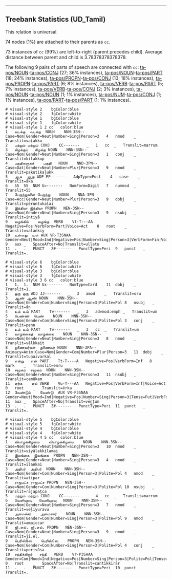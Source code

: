 

--------------------------------------------------------------------------------

## Treebank Statistics (UD_Tamil)

This relation is universal.

74 nodes (1%) are attached to their parents as `cc`.

73 instances of `cc` (99%) are left-to-right (parent precedes child).
Average distance between parent and child is 3.78378378378378.

The following 9 pairs of parts of speech are connected with `cc`: [ta-pos/NOUN]()-[ta-pos/CONJ]() (27; 36% instances), [ta-pos/NOUN]()-[ta-pos/PART]() (18; 24% instances), [ta-pos/PROPN]()-[ta-pos/CONJ]() (13; 18% instances), [ta-pos/PROPN]()-[ta-pos/PART]() (6; 8% instances), [ta-pos/VERB]()-[ta-pos/PART]() (5; 7% instances), [ta-pos/VERB]()-[ta-pos/CONJ]() (2; 3% instances), [ta-pos/NOUN]()-[ta-pos/NOUN]() (1; 1% instances), [ta-pos/NUM]()-[ta-pos/CONJ]() (1; 1% instances), [ta-pos/PART]()-[ta-pos/PART]() (1; 1% instances).


~~~ conllu
# visual-style 2	bgColor:blue
# visual-style 2	fgColor:white
# visual-style 1	bgColor:blue
# visual-style 1	fgColor:white
# visual-style 1 2 cc	color:blue
1	வடக்கு	வடக்கு	NOUN	NNN-3SN--	Case=Nom|Gender=Neut|Number=Sing|Person=3	4	nmod	_	Translit=vaṭakku
2	மற்றும்	மற்றும்	CONJ	CC-------	_	1	cc	_	Translit=marrum
3	கிழக்குப்	கிழக்கு	NOUN	NNN-3SN--	Case=Nom|Gender=Neut|Number=Sing|Person=3	1	conj	_	Translit=kilakkup
4	பகுதிகளுக்க்	பகுதி	NOUN	NND-3PN--	Case=Dat|Gender=Neut|Number=Plur|Person=3	9	nmod	_	Translit=pakutikaḷukk
5	ஆக	ஆகு	ADP	PP-------	AdpType=Post	4	case	_	Translit=āka
6	55	55	NUM	U=-------	NumForm=Digit	7	nummod	_	Translit=55
7	பேருந்துகளை	பேருந்து	NOUN	NNA-3PN--	Case=Acc|Gender=Neut|Number=Plur|Person=3	9	dobj	_	Translit=pēruntukaḷai
8	இந்தியா	இந்தியா	PROPN	NEN-3SN--	Case=Nom|Gender=Neut|Number=Sing|Person=3	9	nsubj	_	Translit=intiyā
9	வழங்கிய்	வழங்கு	VERB	Vt-T---AA	Negative=Pos|VerbForm=Part|Voice=Act	0	root	_	Translit=valaṅkiy
10	உள்ளது	உள்	AUX	VR-T3SNAA	Gender=Neut|Mood=Ind|Negative=Pos|Number=Sing|Person=3|VerbForm=Fin|Voice=Act	9	aux	_	SpaceAfter=No|Translit=uḷḷatu
11	.	.	PUNCT	Z#-------	PunctType=Peri	9	punct	_	Translit=.

~~~


~~~ conllu
# visual-style 6	bgColor:blue
# visual-style 6	fgColor:white
# visual-style 3	bgColor:blue
# visual-style 3	fgColor:white
# visual-style 3 6 cc	color:blue
1	1.	1.	NUM	Ux-------	NumType=Card	11	dobj	_	Translit=1.
2	ஒரு	ஒரு	ADJ	JJ-------	_	3	amod	_	Translit=oru
3	ஆண்	ஆண்	NOUN	NNN-3SH--	Case=Nom|Gender=Com|Number=Sing|Person=3|Polite=Pol	8	nsubj	_	Translit=āṇ
4	உம்	உம்	PART	Tv-------	_	3	advmod:emph	_	Translit=um
5	பெண்ண்	பெண்	NOUN	NNN-3SH--	Case=Nom|Gender=Com|Number=Sing|Person=3|Polite=Pol	3	conj	_	Translit=peṇṇ
6	உம்	உம்	PART	Tv-------	_	3	cc	_	Translit=um
7	வாழ்க்கைத்	வாழ்க்கை	NOUN	NNN-3SN--	Case=Nom|Gender=Neut|Number=Sing|Person=3	8	nmod	_	Translit=vālkkait
8	துணைவர்கள்	துணைவர்	NOUN	NNN-3PA--	Animacy=Anim|Case=Nom|Gender=Com|Number=Plur|Person=3	11	dobj	_	Translit=tuṇaivarkaḷ
9	என்று	என்	PART	Tt-T----A	Negative=Pos|VerbForm=Inf	8	mark	_	Translit=enru
10	சமூகம்	சமூகம்	NOUN	NNN-3SN--	Case=Nom|Gender=Neut|Number=Sing|Person=3	11	nsubj	_	Translit=camūkam
11	ஏற்க	ஏல்	VERB	Vu-T---AA	Negative=Pos|VerbForm=Inf|Voice=Act	0	root	_	Translit=ērka
12	வேண்டும்	வேண்டு	AUX	VR-F3SNAA	Gender=Neut|Mood=Ind|Negative=Pos|Number=Sing|Person=3|Tense=Fut|VerbForm=Fin|Voice=Act	11	aux	_	SpaceAfter=No|Translit=vēṇṭum
13	.	.	PUNCT	Z#-------	PunctType=Peri	11	punct	_	Translit=.

~~~


~~~ conllu
# visual-style 5	bgColor:blue
# visual-style 5	fgColor:white
# visual-style 4	bgColor:blue
# visual-style 4	fgColor:white
# visual-style 4 5 cc	color:blue
1	வியாழக்கிழமை	வியாழக்கிழமை	NOUN	NNN-3SN--	Case=Nom|Gender=Neut|Number=Sing|Person=3	10	nmod	_	Translit=viyālakkilamai
2	இலங்கை	இலங்கை	PROPN	NEN-3SN--	Case=Nom|Gender=Neut|Number=Sing|Person=3	4	nmod	_	Translit=ilaṅkai
3	அதிபர்	அதிபர்	NOUN	NNN-3SH--	Case=Nom|Gender=Com|Number=Sing|Person=3|Polite=Pol	4	nmod	_	Translit=atipar
4	ராஜபட்ச	ராஜபட்ச	PROPN	NEN-3SH--	Case=Nom|Gender=Com|Number=Sing|Person=3|Polite=Pol	10	nsubj	_	Translit=rājapaṭca
5	மற்றும்	மற்றும்	CONJ	CC-------	_	4	cc	_	Translit=marrum
6	வெளியுறவு	வெளியுறவு	NOUN	NNN-3SN--	Case=Nom|Gender=Neut|Number=Sing|Person=3	7	nmod	_	Translit=veḷiyuravu
7	அமைச்சர்	அமைச்சர்	NOUN	NNN-3SH--	Case=Nom|Gender=Com|Number=Sing|Person=3|Polite=Pol	9	nmod	_	Translit=amaiccar
8	ஜி.எல்.	ஜி.எல்.	PROPN	NEN-3SN--	Case=Nom|Gender=Neut|Number=Sing|Person=3	9	nmod	_	Translit=ji.el.
9	பெரிஸ்ûஸ	பெரிஸ்ûஸ	PROPN	NEN-3SH--	Case=Nom|Gender=Com|Number=Sing|Person=3|Polite=Pol	4	conj	_	Translit=perisûsa
10	சந்திக்கிறார்	சந்தி	VERB	Vr-P3SHAA	Gender=Com|Mood=Ind|Negative=Pos|Number=Sing|Person=3|Polite=Pol|Tense=Pres|VerbForm=Fin|Voice=Act	0	root	_	SpaceAfter=No|Translit=cantikkirār
11	.	.	PUNCT	Z#-------	PunctType=Peri	10	punct	_	Translit=.

~~~


